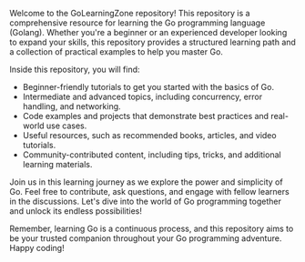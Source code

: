 Welcome to the GoLearningZone repository! This repository is a comprehensive resource for learning the Go programming language (Golang). Whether you're a beginner or an experienced developer looking to expand your skills, this repository provides a structured learning path and a collection of practical examples to help you master Go.

Inside this repository, you will find:

- Beginner-friendly tutorials to get you started with the basics of Go.
- Intermediate and advanced topics, including concurrency, error handling, and networking.
- Code examples and projects that demonstrate best practices and real-world use cases.
- Useful resources, such as recommended books, articles, and video tutorials.
- Community-contributed content, including tips, tricks, and additional learning materials.

Join us in this learning journey as we explore the power and simplicity of Go. Feel free to contribute, ask questions, and engage with fellow learners in the discussions. Let's dive into the world of Go programming together and unlock its endless possibilities!

Remember, learning Go is a continuous process, and this repository aims to be your trusted companion throughout your Go programming adventure. Happy coding!